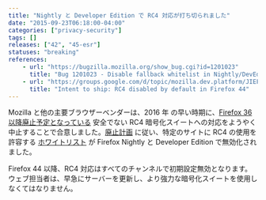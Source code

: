 ```yaml
---
title: "Nightly と Developer Edition で RC4 対応が打ち切られました"
date: "2015-09-23T06:18:00-04:00"
categories: ["privacy-security"]
tags: []
releases: ["42", "45-esr"]
statuses: "breaking"
references:
    - url: "https://bugzilla.mozilla.org/show_bug.cgi?id=1201023"
      title: "Bug 1201023 - Disable fallback whitelist in Nightly/DevEdition"
    - url: "https://groups.google.com/d/topic/mozilla.dev.platform/JIEFcrGhqSM/discussion"
      title: "Intent to ship: RC4 disabled by default in Firefox 44"
---
```

Mozilla と他の主要ブラウザーベンダーは、<time datetime="2016">2016 年</time> の早い時期に、[Firefox 36 以降廃止予定となっている](https://www.fxsitecompat.dev/ja/docs/2014/rc4-support-has-been-deprecated/) 安全でない RC4 暗号化スイートへの対応をようやく中止することで合意しました。[廃止計画](https://groups.google.com/d/topic/mozilla.dev.platform/JIEFcrGhqSM/discussion) に従い、特定のサイトに RC4 の使用を許容する [ホワイトリスト](https://dxr.mozilla.org/mozilla-central/source/security/manager/ssl/IntolerantFallbackList.inc) が Firefox Nightly と Developer Edition で無効化されました。

Firefox 44 以降、RC4 対応はすべてのチャンネルで初期設定無効となります。ウェブ担当者は、早急にサーバーを更新し、より強力な暗号化スイートを使用しなくてはなりません。
